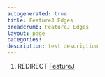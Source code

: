 ```yaml
---
autogenerated: true
title: FeatureJ Edges
breadcrumb: FeatureJ Edges
layout: page
categories: 
description: test description
---
```


1.  REDIRECT [FeatureJ](FeatureJ)
